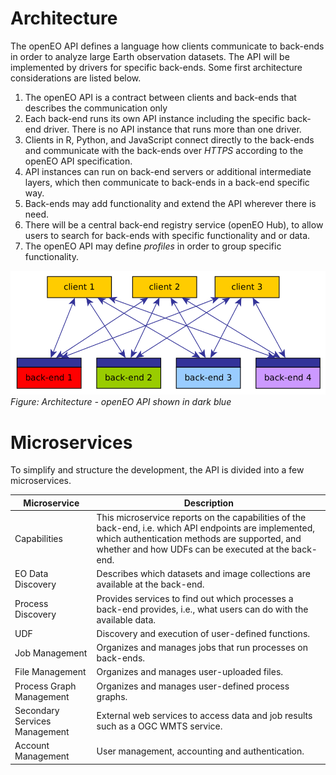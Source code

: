 # Architecture

The openEO API defines a language how clients communicate to back-ends in order to analyze large Earth observation datasets. The API will be implemented by drivers for specific back-ends. Some first architecture considerations are listed below.

1. The openEO API is a contract between clients and back-ends that describes the communication only
2. Each back-end runs its own API instance including the specific back-end driver. There is no API instance that runs more than one driver.
3. Clients in R, Python, and JavaScript connect directly to the back-ends and communicate with the back-ends over *HTTPS* according to the openEO API specification.
4. API instances can run on back-end servers or additional intermediate layers, which then communicate to back-ends in a back-end specific way.
5. Back-ends may add functionality and extend the API wherever there is need.
6. There will be a central back-end registry service (openEO Hub), to allow users to search for back-ends with specific functionality and or data. 
7. The openEO API may define *profiles* in order to group specific functionality.

![Architecture - openEO API shown in dark blue](img/arch.png)
*Figure: Architecture - openEO API shown in dark blue*

# Microservices

To simplify and structure the development, the API is divided into a few microservices.

| Microservice                  | Description |
| ----------------------------- | ----------- |
| Capabilities                  | This microservice reports on the capabilities of the back-end, i.e. which API endpoints are implemented, which authentication methods are supported, and whether and how UDFs can be executed at the back-end. |
| EO Data Discovery             | Describes which datasets and image collections are available at the back-end. |
| Process Discovery             | Provides services to find out which processes a back-end provides, i.e., what users can do with the available data. |
| UDF                           | Discovery and execution of user-defined functions. |
| Job Management                | Organizes and manages jobs that run processes on back-ends. |
| File Management               | Organizes and manages user-uploaded files. |
| Process Graph Management      | Organizes and manages user-defined process graphs. |
| Secondary Services Management | External web services to access data and job results such as a OGC WMTS service. |
| Account Management            | User management, accounting and authentication. |
